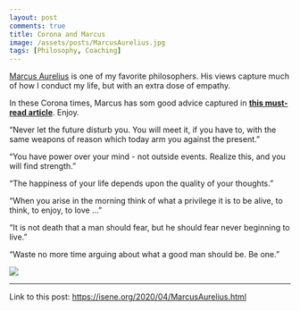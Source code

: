 ```yaml
---
layout: post
comments: true
title: Corona and Marcus
image: /assets/posts/MarcusAurelius.jpg
tags: [Philosophy, Coaching]
---
```


[Marcus Aurelius](https://en.wikipedia.org/wiki/Marcus_Aurelius) is one of my
favorite philosophers. His views capture much of how I conduct my life, but
with an extra dose of empathy.

In these Corona times, Marcus has som good advice captured in **[this must-read
article](https://iai.tv/articles/stoicism-amid-pandemic-panic-auid-1436)**. Enjoy.

“Never let the future disturb you. You will meet it, if you have to, with the same weapons of reason which today arm you against the present.” 

“You have power over your mind - not outside events. Realize this, and you will find strength.” 

“The happiness of your life depends upon the quality of your thoughts.” 

“When you arise in the morning think of what a privilege it is to be alive, to think, to enjoy, to love ...” 

“It is not death that a man should fear, but he should fear never beginning to live.” 

“Waste no more time arguing about what a good man should be. Be one.” 

![](https://isene.org/assets/art/lighthouse_o.jpg)


---
Link to this post: <https://isene.org/2020/04/MarcusAurelius.html>

